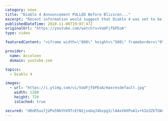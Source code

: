 ```yaml
---
category: news
title: "Diablo 4 Announcement PULLED Before Blizzcon..."
excerpt: "Recent information would suggest that Diablo 4 was set to be announced at Blizzcon but ended being pulled after developers couldn't commit to the current ..."
publishedDateTime: 2018-11-06T19:07:47Z
originalUrl: "https://youtube.com/watch?v=VaUFjfbPEoA"
type: video

featuredContent: "<iframe width=\"800\" height=\"500\" frameborder=\"0\" src=\"https://www.youtube.com/embed/VaUFjfbPEoA\" allow=\"accelerometer; autoplay; encrypted-media; gyroscope; picture-in-picture\" allowfullscreen></iframe>"

provider:
  name: Accolonn
  domain: youtube.com

topics:
  - Diablo 4

images:
  - url: "https://i.ytimg.com/vi/VaUFjfbPEoA/maxresdefault.jpg"
    width: 1280
    height: 720
    isCached: true

secured: "d0nR5uu7jUPo59bYhX9TcEtN2jsobqJ4bvpg3/lAAxV6XPoA1v+hIo3ZkTGWrC4JtPzojTLBYLdn4VF+E5bmx0iurZgiHsJXC2mJBgqWIEUju1bdi16vai82JE3dlUDSwJVTrO2eNJn+/KNqVXGZd50MpqXxRlBV2ZWP1ywwLM/as0/L944unPJpwUaDzxAFM9pcBIlHTB8ez3jHAO1xQoIzlcik0PpPsyArTKSu1eQLiU1EFbT51ED7bQpR6zkdJwVyKu3cbQDr0O1XjDgteqb4rEtfbLkSGL/P3PZWFhqiUq3gIY7U6DavOvYGHabM1LiYHUCjb0NTQqfV2eUbjfJGbUAbYddkkTjb3yhGmtlYtF3NA7oAn14+Kbn2RtgmlYVDYzb4i10n0YmgWBE4aQQiDd+Ul+Swic2qQLqvECFLB8bOI4iMH+tOrKxLUDmM;sohx8hPuWsAr/2xIEpfHQw=="
---
```


